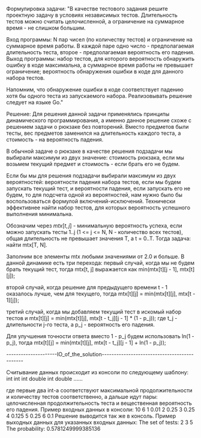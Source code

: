   Формулировка задачи:
"В качестве тестового задания решите проектную задачу в условиях независимых тестов. Длительность тестов можно считать целочисленной, 
а ограничение на суммарное время - не слишком большим.

Вход программы: N пар чисел (по количеству тестов) и ограничение на суммарное время работы. 
                В каждой паре одно число - предполагаемая длительность теста, второе - предполагаемая вероятность его падения.
Выход программы: набор тестов, для которого вероятность обнаружить ошибку в коде максимальна, 
                 а суммарное время работы не превышает ограничение; вероятность обнаружения ошибки в коде для данного набора тестов.

Напомним, что обнаружение ошибки в коде соответствует падению хотя бы одного теста из запускаемого набора.
Реализовывать решение следует на языке Go."

  Решение:
Для решения данной задачи применялись принципы динамического программирования,
а именно данное решение схоже с решением задачи о рюкзаке без повторений.
Вместо предметов были тесты, вес предметов заменился на длительность каждого теста,
а стоимость - на вероятность падения.

В обычной задаче о рюкзаке в качестве решения подзадачи мы выбирали максимум
из двух значение: стоимость рюкзака, если мы возьмем текущий предмет и стоимость - если брать
его не будем.

Если бы мы для решения подзадачи выбирали максимум из двух вероятностей:
вероятности падения набора тестов, если мы будем запускать текущий тест,
и вероятности падения, если запускать его не будем, то для подсчета одной из вероятностей, 
нам нужно было бы воспользоваться формулой включений-исключений.
Технически эффективнее найти набор тестов, для которых вероятность успешного выполнения минимальна.

Обозначим через $mtx[t, j]$ - минимальную вероятность успеха, если можно запускать тесты 1..j
(1 <= j <= N, N - количество всех тестов), общая длительность не превышает значения T, а t = 0..T.
Тогда задача: найти mtx[T, N].

Заполним все элементы mtx любыми значениями от 2.0 и больше.
В данной динамике есть три перехода:
  первый случай, когда мы не будем брать текущий тест, тогда
  mtx[t, j] выражается как min(mtx[t][j - 1], mtx[t][j]);
  
  второй случай, когда решение для предыдущего времени t - 1 оказалось лучше,
  чем для текущего, тогда
  mtx[t][j] = min(mtx[t][j], mtx[t - 1][j]);

  третий случай, когда мы добавляем текущий тест в искомый набор тестов и 
  mtx[t][j] = min(mtx[t][j], mtx[t - t_j][j - 1] * (1 - p_j));
  где t_j - длительности j-го теста, а p_j - вероятность его падения.

Для улучшения точности ответа вместо 1 - p_j будем использовать ln(1 - p_j),
тогда mtx[t][j] = min(mtx[t][j], mtx[t - t_j][j - 1] + ln(1 - p_j));

---------------------IO_of_the_solution---------------------------------------------

Считывание данных происходит из консоли по следующему шаблону:
int int
int double
int double
......

где первые два int-а соответствуют максимальной продолжительности и количеству тестов соответственно,
а дальше идут пары: целочисленная продолжительность теста и вещественная вероятность его падения.
Пример входных данных в консоли:
10 6
1 0.01
2 0.25
3 0.25
4 0.125
5 0.25
6 0.1
Решение выводится так же в консоль.
Пример выходных данных для указанных входных данных:
The set of tests:
2 3 5 
The probability:
0.5781249999385136
